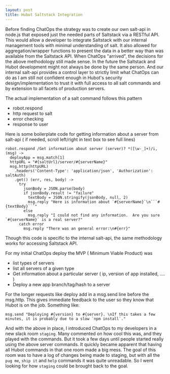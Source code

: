 ```yaml
---
layout: post
title: Hubot Saltstack Integration
---
```


Before finding ChatOps the strategy was to create our own salt-api in node.js that exposed just the needed parts of Saltstack via a RESTful API.  This would allow a developer to integrate Saltstack with our internal management tools with minimal understanding of salt. It also allowed for aggregation/wrapper functions to present the data in a better way than was available from the Saltstack API. When ChatOps "arrived", the decisions for the above methodology still made sense.  In the future the Saltstack and Hubot development might not always be done by the same person. And our internal salt-api provides a control layer to strictly limit what ChatOps can do as I am still not confident enough in Hubot's security design/implementation to trust it with full access to all salt commands and by extension to all facets of production servers.

The actual implementation of a salt command follows this pattern

* robot.respond
* http request to salt
* error checking
* response to user

Here is some boilerplate code for getting information about a server from salt-api
( if needed, scroll left/right in text box to see full lines)

```
robot.respond /Get information about server (server)? *([\w-_]+)/i, (msg) ->
  deployApp = msg.match[1]
  httpURL = "#{saltUrl}/server/#{serverName}"
  msg.http(httpURL)
    .headers('Content-Type': 'application/json', 'Authorization': saltAuth)
    .get() (err, res, body) ->
      try
        jsonBody = JSON.parse(body)
        if jsonBody.result != "failure"
          textBody = JSON.stringify(jsonBody, null, 2)
          msg.reply "Here is information about `#{serverName}`\n```#{textBody}```"
        else
          msg.reply "I could not find any information.  Are you sure `#{serverName}` is a real server?"
      catch error
        msg.reply "There was an general error:\n#{err}"
```

Though this code is specific to the internal salt-api, the same methodology works for accessing Saltstack API.

For my initial ChatOps deploy the MVP ( Minimum Viable Product) was

* list types of servers
* list all servers of a given type
* Get information about a particular server ( ip, version of app installed, .... )
* Deploy a new app branch/tag/hash to a server

For the longer requests like deploy add in a msg.send line before the msg.http.  This gives immediate feedback to the user so they know that Hubot is on the job.  Something like:

```
msg.send "Deploying #{version} to #{server}. \nIf this takes a few minutes, it is probably due to a slow `npm install`."
```

And with the above in place, I introduced ChatOps to my developers in a new slack room `staging`.   Many commented on how cool this was, and they played with the commands.  But it took a few days until people started really using the above server commands.   It quickly became apparent that having all Hubot commands in that one room made a big mess.  The goal of this room was to have a log of changes being made to staging, but with all the `pug me`, `ship it` and `help` commands it was quite unreadable.  So I went looking for how `staging` could be brought back to the goal.
